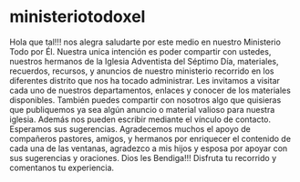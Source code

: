 # ministeriotodoxel
Hola que tal!!! nos alegra saludarte por este medio en nuestro Ministerio Todo por Él. Nuestra unica intención es poder compartir con ustedes, nuestros hermanos de la Iglesia Adventista del Séptimo Día, materiales, recuerdos, recursos, y anuncios de nuestro ministerio recorrido en los diferentes distrito que nos ha tocado administrar. Les invitamos a visitar cada uno de nuestros departamentos, enlaces y conocer de los materiales disponibles. También puedes compartir con nosotros algo que quisieras que publiquemos ya sea algún anuncio o material valioso para nuestra iglesia. Además nos pueden escribir mediante el vínculo de contacto. Esperamos sus sugerencias. Agradecemos muchos el apoyo de compañeros pastores, amigos, y hermanos por enriquecer el contenido de cada una de las ventanas, agradezco a mis hijos y esposa por apoyar con sus sugerencias y oraciones. Dios les Bendiga!!! Disfruta tu recorrido y comentanos tu experiencia.
